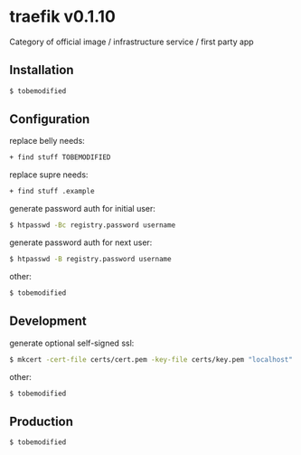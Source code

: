 # traefik v0.1.10

Category of official image / infrastructure service / first party app

## Installation

```bash
$ tobemodified
```

## Configuration

replace belly needs:

```bash
+ find stuff TOBEMODIFIED
```

replace supre needs:

```bash
+ find stuff .example
```

generate password auth for initial user:

```bash
$ htpasswd -Bc registry.password username
```

generate password auth for next user:

```bash
$ htpasswd -B registry.password username
```

other:

```bash
$ tobemodified
```

## Development

generate optional self-signed ssl:

```bash
$ mkcert -cert-file certs/cert.pem -key-file certs/key.pem "localhost" "*.docker.localhost"
```

other:

```bash
$ tobemodified
```

## Production

```bash
$ tobemodified
```
